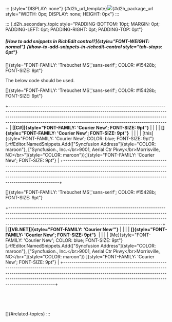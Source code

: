 ::: {style="DISPLAY: none"}
[](ms-xhelp:///?Id=d2h_url_template){#d2h_url_template}![](!package_url!){#d2h_package_url style="WIDTH: 0px; DISPLAY: none; HEIGHT: 0px"}
:::

::: {.d2h_secondary_topic style="PADDING-BOTTOM: 10pt; MARGIN: 0pt; PADDING-LEFT: 0pt; PADDING-RIGHT: 0pt; PADDING-TOP: 0pt"}
##### [How to add snippets in RichEdit control?]{style="FONT-WEIGHT: normal"} {#how-to-add-snippets-in-richedit-control style="tab-stops: 0pt"}

[]{style="FONT-FAMILY: 'Trebuchet MS','sans-serif'; COLOR: #15428b; FONT-SIZE: 9pt"} 

The below code should be used.

[]{style="FONT-FAMILY: 'Trebuchet MS','sans-serif'; COLOR: #15428b; FONT-SIZE: 9pt"} 

+----------------------------------------------------------------------------------------------------------------------------------------------------------------------------------------------------------------------------------------------------------------------------------------------------------------------+
| **[\[C#\]]{style="FONT-FAMILY: 'Courier New'; FONT-SIZE: 9pt"}**                                                                                                                                                                                                                                                     |
|                                                                                                                                                                                                                                                                                                                      |
| **[]{style="FONT-FAMILY: 'Courier New'; FONT-SIZE: 9pt"}**                                                                                                                                                                                                                                                           |
|                                                                                                                                                                                                                                                                                                                      |
| [this]{style="FONT-FAMILY: 'Courier New'; COLOR: blue; FONT-SIZE: 9pt"}[.rtfEditor.NamedSnippets.Add([\"Syncfusion Address\"]{style="COLOR: maroon"}, [\"Syncfusion., Inc.\</br\>9001, Aerial Ctr Pkwy\</br\>Morrisville, NC\</br\>\"]{style="COLOR: maroon"});]{style="FONT-FAMILY: 'Courier New'; FONT-SIZE: 9pt"} |
+----------------------------------------------------------------------------------------------------------------------------------------------------------------------------------------------------------------------------------------------------------------------------------------------------------------------+

[]{style="FONT-FAMILY: 'Trebuchet MS','sans-serif'; COLOR: #15428b; FONT-SIZE: 9pt"} 

+--------------------------------------------------------------------------------------------------------------------------------------------------------------------------------------------------------------------------------------------------------------------------------------------------------------------+
| **[\[VB.NET\]]{style="FONT-FAMILY: 'Courier New'"}**                                                                                                                                                                                                                                                               |
|                                                                                                                                                                                                                                                                                                                    |
| **[]{style="FONT-FAMILY: 'Courier New'; FONT-SIZE: 9pt"}**                                                                                                                                                                                                                                                         |
|                                                                                                                                                                                                                                                                                                                    |
| [Me]{style="FONT-FAMILY: 'Courier New'; COLOR: blue; FONT-SIZE: 9pt"}[.rtfEditor.NamedSnippets.Add([\"Syncfusion Address\"]{style="COLOR: maroon"}, [\"Syncfusion., Inc.\</br\>9001, Aerial Ctr Pkwy\</br\>Morrisville, NC\</br\>\"]{style="COLOR: maroon"}) ]{style="FONT-FAMILY: 'Courier New'; FONT-SIZE: 9pt"} |
+--------------------------------------------------------------------------------------------------------------------------------------------------------------------------------------------------------------------------------------------------------------------------------------------------------------------+

 

 

[]{#related-topics}
:::
